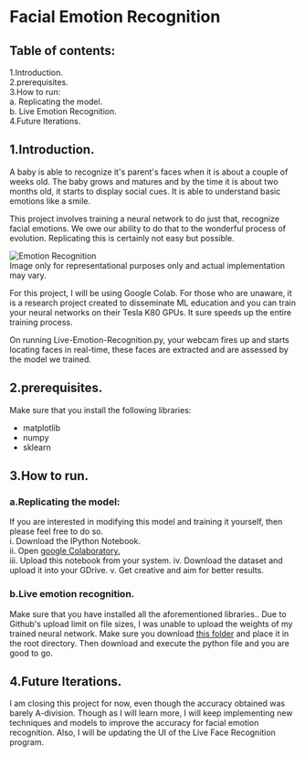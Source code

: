 # Facial Emotion Recognition

## Table of contents:
1.Introduction.  
2.prerequisites.  
3.How to run:  
  a. Replicating the model.    
  b. Live Emotion Recognition.  
4.Future Iterations.  

## 1.Introduction.
A baby is able to recognize it's parent's faces when it is about a couple of weeks old. The baby grows and matures and by the time it is about two months old, it starts to display social cues. It is able to understand basic emotions like a smile.

This project involves training a neural network to do just that, recognize facial emotions. We owe our ability to do that to the wonderful process of evolution. Replicating this is certainly not easy but possible.

![Emotion Recognition](https://cdn-images-1.medium.com/max/750/1*rSOC2rIKZ3NSkE3j1MetdQ.png)  
Image only for representational purposes only and actual implementation may vary.

For this project, I will be using Google Colab. For those who are unaware, it is a research project created to disseminate ML education and you can train your neural networks on their Tesla K80 GPUs. It sure speeds up the entire training process.

On running Live-Emotion-Recognition.py, your webcam fires up and starts locating faces in real-time, these faces are extracted and are assessed by the model we trained.

## 2.prerequisites.  
Make sure that you install the following libraries:
  + matplotlib
  + numpy
  + sklearn

## 3.How to run.
### a.Replicating the model:
If you are interested in modifying this model and training it yourself, then please feel free to do so.    
i. Download the IPython Notebook.  
ii. Open [google Colaboratory.](https://colab.research.google.com/ "Colab time")  
iii. Upload this notebook from your system.
iv. Download the dataset and upload it into your GDrive.
v. Get creative and aim for better results.

### b.Live emotion recognition.
Make sure that you have installed all the aforementioned libraries..
Due to Github's upload limit on file sizes, I was unable to upload the weights of my trained neural network. Make sure you download [this folder](https://drive.google.com/open?id=1-gEWdcFL0tpkIbYKzLoYXRA4qeG-6Ot6) and place it in the root directory.
Then download and execute the python file and you are good to go.

## 4.Future Iterations.
I am closing this project for now, even though the accuracy obtained was barely A-division. Though as I will learn more, I will keep implementing new techniques and models to improve the accuracy for facial emotion recognition. Also, I will be updating the UI of the Live Face Recognition program.
